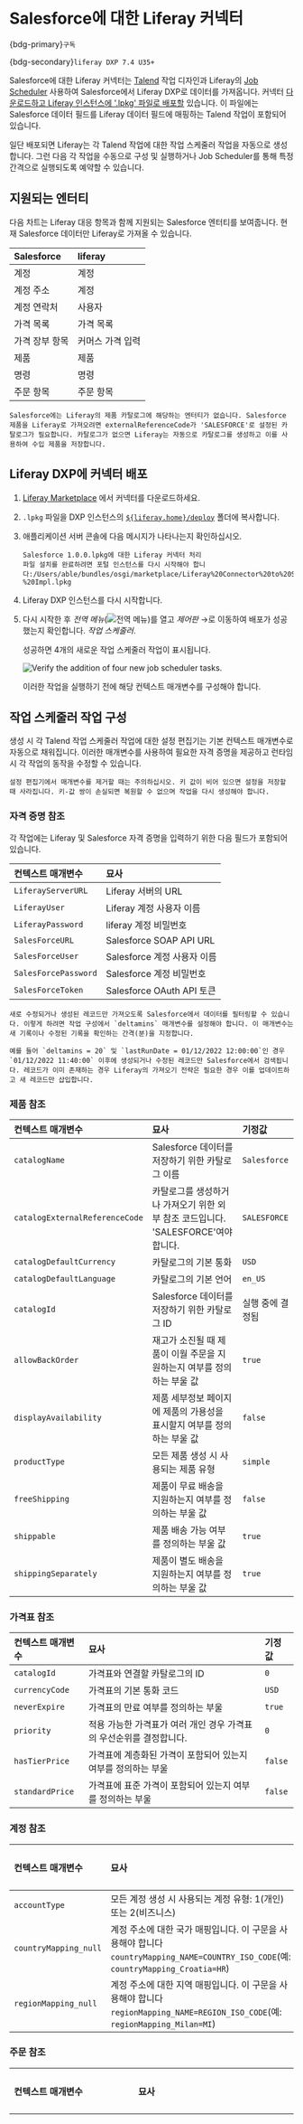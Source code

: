 # Salesforce에 대한 Liferay 커넥터

{bdg-primary}`구독`

{bdg-secondary}`liferay DXP 7.4 U35+`

Salesforce에 대한 Liferay 커넥터는 [Talend](https://help.talend.com/home) 작업 디자인과 Liferay의 [Job Scheduler](https://learn.liferay.com/dxp/latest/en/building-applications/core-frameworks/job-scheduler-framework/using-job-scheduler.html) 사용하여 Salesforce에서 Liferay DXP로 데이터를 가져옵니다. 커넥터 [다운로드하고 Liferay 인스턴스에 '.lpkg' 파일로 배포할](https://marketplace.liferay.com/p/liferay-connector-to-salesforce) 있습니다. 이 파일에는 Salesforce 데이터 필드를 Liferay 데이터 필드에 매핑하는 Talend 작업이 포함되어 있습니다.

일단 배포되면 Liferay는 각 Talend 작업에 대한 작업 스케줄러 작업을 자동으로 생성합니다. 그런 다음 각 작업을 수동으로 구성 및 실행하거나 Job Scheduler를 통해 특정 간격으로 실행되도록 예약할 수 있습니다.

## 지원되는 엔터티

다음 차트는 Liferay 대응 항목과 함께 지원되는 Salesforce 엔터티를 보여줍니다. 현재 Salesforce 데이터만 Liferay로 가져올 수 있습니다.

| Salesforce | liferay     |
| :--------- | :-------- |
| 계정         | 계정        |
| 계정 주소      | 계정        |
| 계정 연락처     | 사용자       |
| 가격 목록      | 가격 목록     |
| 가격 장부 항목   | 커머스 가격 입력 |
| 제품         | 제품        |
| 명령         | 명령        |
| 주문 항목      | 주문 항목     |

```{note}
Salesforce에는 Liferay의 제품 카탈로그에 해당하는 엔터티가 없습니다. Salesforce 제품을 Liferay로 가져오려면 externalReferenceCode가 'SALESFORCE'로 설정된 카탈로그가 필요합니다. 카탈로그가 없으면 Liferay는 자동으로 카탈로그를 생성하고 이를 사용하여 수입 제품을 저장합니다.
```

## Liferay DXP에 커넥터 배포

1. [Liferay Marketplace](https://marketplace.liferay.com/p/liferay-connector-to-salesforce) 에서 커넥터를 다운로드하세요.

1. `.lpkg` 파일을 DXP 인스턴스의 [`${liferay.home}/deploy`](https://learn.liferay.com/dxp/latest/en/installation-and-upgrades/reference/liferay-home.html) 폴더에 복사합니다.

1. 애플리케이션 서버 콘솔에 다음 메시지가 나타나는지 확인하십시오.

   ```log
   Salesforce 1.0.0.lpkg에 대한 Liferay 커넥터 처리
   파일 설치를 완료하려면 포털 인스턴스를 다시 시작해야 합니다:/Users/able/bundles/osgi/marketplace/Liferay%20Connector%20to%20Salesforce%20-%20Impl.lpkg
   ```

1. Liferay DXP 인스턴스를 다시 시작합니다.

1. 다시 시작한 후 *전역 메뉴*(![전역 메뉴](../../images/icon-applications-menu.png))를 열고 *제어판* &rarr;로 이동하여 배포가 성공했는지 확인합니다. *작업 스케줄러*.

   성공하면 4개의 새로운 작업 스케줄러 작업이 표시됩니다.

   ![Verify the addition of four new job scheduler tasks.](./liferay-connector-to-salesforce/images/01.png)

   이러한 작업을 실행하기 전에 해당 컨텍스트 매개변수를 구성해야 합니다.

## 작업 스케줄러 작업 구성

생성 시 각 Talend 작업 스케줄러 작업에 대한 설정 편집기는 기본 컨텍스트 매개변수로 자동으로 채워집니다. 이러한 매개변수를 사용하여 필요한 자격 증명을 제공하고 런타임 시 각 작업의 동작을 수정할 수 있습니다.

```{warning}
설정 편집기에서 매개변수를 제거할 때는 주의하십시오. 키 값이 비어 있으면 설정을 저장할 때 사라집니다. 키-값 쌍이 손실되면 복원할 수 없으며 작업을 다시 생성해야 합니다.
```

### 자격 증명 참조

각 작업에는 Liferay 및 Salesforce 자격 증명을 입력하기 위한 다음 필드가 포함되어 있습니다.

| 컨텍스트 매개변수            | 묘사                      |
| :------------------- | :---------------------- |
| `LiferayServerURL`   | Liferay 서버의 URL         |
| `LiferayUser`        | Liferay 계정 사용자 이름       |
| `LiferayPassword`    | liferay 계정 비밀번호           |
| `SalesForceURL`      | Salesforce SOAP API URL |
| `SalesForceUser`     | Salesforce 계정 사용자 이름    |
| `SalesForcePassword` | Salesforce 계정 비밀번호      |
| `SalesForceToken`    | Salesforce OAuth API 토큰 |

```{note}
새로 수정되거나 생성된 레코드만 가져오도록 Salesforce에서 데이터를 필터링할 수 있습니다. 이렇게 하려면 작업 구성에서 `deltamins` 매개변수를 설정해야 합니다. 이 매개변수는 새 기록이나 수정된 기록을 확인하는 간격(분)을 지정합니다.

예를 들어 `deltamins = 20` 및 `lastRunDate = 01/12/2022 12:00:00`인 경우 `01/12/2022 11:40:00` 이후에 생성되거나 수정된 레코드만 Salesforce에서 검색됩니다. 레코드가 이미 존재하는 경우 Liferay의 가져오기 전략은 필요한 경우 이를 업데이트하고 새 레코드만 삽입합니다.
```

### 제품 참조

| 컨텍스트 매개변수                      | 묘사                                                   | 기정값          |
| :----------------------------- | :--------------------------------------------------- | :----------- |
| `catalogName`                  | Salesforce 데이터를 저장하기 위한 카탈로그 이름                      | `Salesforce` |
| `catalogExternalReferenceCode` | 카탈로그를 생성하거나 가져오기 위한 외부 참조 코드입니다. 'SALESFORCE'여야 합니다. | `SALESFORCE` |
| `catalogDefaultCurrency`       | 카탈로그의 기본 통화                                          | `USD`        |
| `catalogDefaultLanguage`       | 카탈로그의 기본 언어                                          | `en_US`      |
| `catalogId`                    | Salesforce 데이터를 저장하기 위한 카탈로그 ID                      | 실행 중에 결정됨    |
| `allowBackOrder`               | 재고가 소진될 때 제품이 이월 주문을 지원하는지 여부를 정의하는 부울 값             | `true`       |
| `displayAvailability`          | 제품 세부정보 페이지에 제품의 가용성을 표시할지 여부를 정의하는 부울 값             | `false`      |
| `productType`                  | 모든 제품 생성 시 사용되는 제품 유형                                | `simple`     |
| `freeShipping`                 | 제품이 무료 배송을 지원하는지 여부를 정의하는 부울 값                       | `false`      |
| `shippable`                    | 제품 배송 가능 여부를 정의하는 부울 값                               | `true`       |
| `shippingSeparately`           | 제품이 별도 배송을 지원하는지 여부를 정의하는 부울 값                       | `true`       |

### 가격표 참조

| 컨텍스트 매개변수       | 묘사                                     | 기정값     |
| :-------------- | :------------------------------------- | :------ |
| `catalogId`     | 가격표와 연결할 카탈로그의 ID                      | `0`     |
| `currencyCode`  | 가격표의 기본 통화 코드                          | `USD`   |
| `neverExpire`   | 가격표의 만료 여부를 정의하는 부울                    | `true`  |
| `priority`      | 적용 가능한 가격표가 여러 개인 경우 가격표의 우선순위를 결정합니다. | `0`     |
| `hasTierPrice`  | 가격표에 계층화된 가격이 포함되어 있는지 여부를 정의하는 부울     | `false` |
| `standardPrice` | 가격표에 표준 가격이 포함되어 있는지 여부를 정의하는 부울       | `false` |

### 계정 참조

| 컨텍스트 매개변수             | 묘사                                                                                                                           | 기정값 |
| :-------------------- | :--------------------------------------------------------------------------------------------------------------------------- | :-- |
| `accountType`         | 모든 계정 생성 시 사용되는 계정 유형: 1(개인) 또는 2(비즈니스)                                                | `2` |
| `countryMapping_null` | 계정 주소에 대한 국가 매핑입니다. 이 구문을 사용해야 합니다 `countryMapping_NAME=COUNTRY_ISO_CODE`(예: `countryMapping_Croatia=HR`) |     |
| `regionMapping_null`  | 계정 주소에 대한 지역 매핑입니다. 이 구문을 사용해야 합니다 `regionMapping_NAME=REGION_ISO_CODE`(예: `regionMapping_Milan=MI`)      |     |

### 주문 참조

| 컨텍스트 매개변수                   | 묘사                                                                                                                         | 기정값                                                                                                                                                                |
| :-------------------------- | :------------------------------------------------------------------------------------------------------------------------- | :----------------------------------------------------------------------------------------------------------------------------------------------------------------- |
| `channelId`                 | 주문을 가져오는 ID 채널                                                                                                             | UI에서 채널 ID를 복사합니다. _글로벌 메뉴_(![글로벌 메뉴](../../images/icon-applications-menu.png))를 열고 _커머스_ &rarr; _채널_로 이동합니다. 채널을 선택하고 이름 옆에 있는 ID를 복사하세요. |
| `defaultCurrency`           | 주문의 기본 통화                                                                                                                  | `USD`                                                                                                                                                              |
| `statusMapping_null`        | 주문 상태에 대한 상태 매핑입니다. 다음 구문을 사용해야 합니다: `statusMapping_SalesforceStatusName=LiferayStatusCode(예: statusMapping_Activated=5)`  | `5`                                                                                                                                                                |
| `paymentStatusMapping_null` | 주문 결제 상태에 대한 상태 매핑입니다. 다음 구문을 사용해야 합니다: `결제 상태 매핑_SalesforceStatusName=LiferayStatusCode(예: PaymentStatusMapping_Payed=2)` | `2`                                                                                                                                                                |

```{warning}
일부 기본값은 자리 표시자일 뿐입니다. 이러한 값을 사용하여 작업을 실행하면 오류가 발생할 수 있습니다. 성공적인 가져오기를 위해 모든 값을 검토하십시오.
```

## 작업 스케줄러 작업 실행

구성한 후에는 _지금 실행_을 클릭하여 각 작업을 수동으로 실행하거나 자동으로 실행되도록 예약할 수 있습니다. 자세한 내용은 [작업 스케줄러 사용](https://learn.liferay.com/dxp/latest/en/building-applications/core-frameworks/job-scheduler-framework/using-job-scheduler.html) 참조하십시오.

```{important}
이러한 작업을 실행하면 리소스가 많이 소모되고 플랫폼 성능이 저하될 수 있습니다. 성능에 미치는 영향을 줄이려면 사용량이 가장 많은 시간에는 실행하지 마십시오.
```

## 관련 주제

* [liferay 마켓플레이스](https://marketplace.liferay.com/p/liferay-connector-to-salesforce) 
* [작업 스케줄러 사용](https://learn.liferay.com/dxp/latest/en/building-applications/core-frameworks/job-scheduler-framework/using-job-scheduler.html) 

